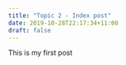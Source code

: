 ```yaml
---
title: "Topic 2 - Index post"
date: 2019-10-28T22:17:34+11:00
draft: false
---
```


This is my first post